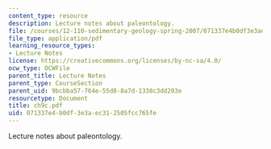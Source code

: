 ```yaml
---
content_type: resource
description: Lecture notes about paleontology.
file: /courses/12-110-sedimentary-geology-spring-2007/071337e4b0df3e3aec312505fcc765fe_ch9c.pdf
file_type: application/pdf
learning_resource_types:
- Lecture Notes
license: https://creativecommons.org/licenses/by-nc-sa/4.0/
ocw_type: OCWFile
parent_title: Lecture Notes
parent_type: CourseSection
parent_uid: 9bcbba57-764e-55d8-8a7d-1338c3dd203e
resourcetype: Document
title: ch9c.pdf
uid: 071337e4-b0df-3e3a-ec31-2505fcc765fe
---
```

Lecture notes about paleontology.